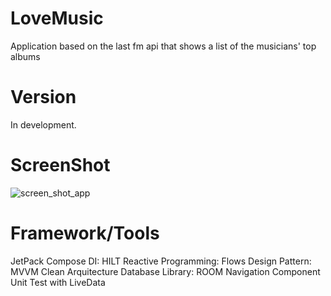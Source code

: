 # LoveMusic
Application based on the last fm api that shows a list of the musicians' top albums

# Version
In development. 

# ScreenShot
![screen_shot_app](https://github.com/user-attachments/assets/b5241980-7c96-42e0-8c9d-46bc9080a7e3)

# Framework/Tools
JetPack Compose
DI: HILT
Reactive Programming: Flows
Design Pattern: MVVM
Clean Arquitecture
Database Library: ROOM
Navigation Component
Unit Test with LiveData
